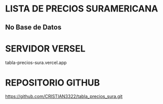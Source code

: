 # LISTA DE PRECIOS SURAMERICANA 

## No Base de Datos

# SERVIDOR VERSEL
tabla-precios-sura.vercel.app

# REPOSITORIO GITHUB
https://github.com/CRISTIAN3322/tabla_precios_sura.git



